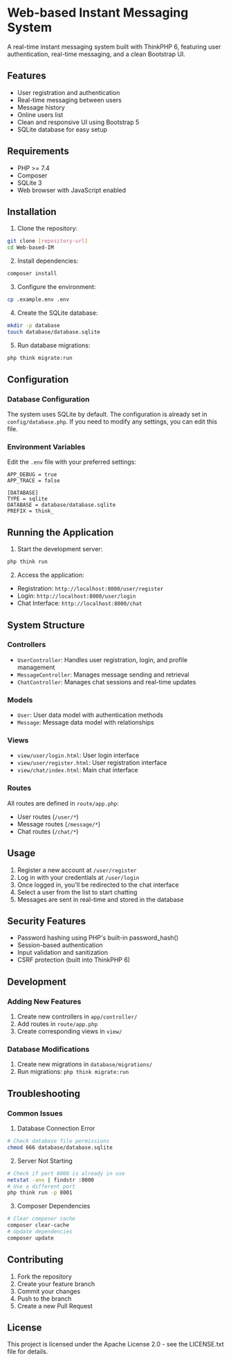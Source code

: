 # Web-based Instant Messaging System

A real-time instant messaging system built with ThinkPHP 6, featuring user authentication, real-time messaging, and a clean Bootstrap UI.

## Features

- User registration and authentication
- Real-time messaging between users
- Message history
- Online users list
- Clean and responsive UI using Bootstrap 5
- SQLite database for easy setup

## Requirements

- PHP >= 7.4
- Composer
- SQLite 3
- Web browser with JavaScript enabled

## Installation

1. Clone the repository:
```bash
git clone [repository-url]
cd Web-based-IM
```

2. Install dependencies:
```bash
composer install
```

3. Configure the environment:
```bash
cp .example.env .env
```

4. Create the SQLite database:
```bash
mkdir -p database
touch database/database.sqlite
```

5. Run database migrations:
```bash
php think migrate:run
```

## Configuration

### Database Configuration
The system uses SQLite by default. The configuration is already set in `config/database.php`. If you need to modify any settings, you can edit this file.

### Environment Variables
Edit the `.env` file with your preferred settings:
```env
APP_DEBUG = true
APP_TRACE = false

[DATABASE]
TYPE = sqlite
DATABASE = database/database.sqlite
PREFIX = think_
```

## Running the Application

1. Start the development server:
```bash
php think run
```

2. Access the application:
- Registration: `http://localhost:8000/user/register`
- Login: `http://localhost:8000/user/login`
- Chat Interface: `http://localhost:8000/chat`

## System Structure

### Controllers
- `UserController`: Handles user registration, login, and profile management
- `MessageController`: Manages message sending and retrieval
- `ChatController`: Manages chat sessions and real-time updates

### Models
- `User`: User data model with authentication methods
- `Message`: Message data model with relationships

### Views
- `view/user/login.html`: User login interface
- `view/user/register.html`: User registration interface
- `view/chat/index.html`: Main chat interface

### Routes
All routes are defined in `route/app.php`:
- User routes (`/user/*`)
- Message routes (`/message/*`)
- Chat routes (`/chat/*`)

## Usage

1. Register a new account at `/user/register`
2. Log in with your credentials at `/user/login`
3. Once logged in, you'll be redirected to the chat interface
4. Select a user from the list to start chatting
5. Messages are sent in real-time and stored in the database

## Security Features

- Password hashing using PHP's built-in password_hash()
- Session-based authentication
- Input validation and sanitization
- CSRF protection (built into ThinkPHP 6)

## Development

### Adding New Features
1. Create new controllers in `app/controller/`
2. Add routes in `route/app.php`
3. Create corresponding views in `view/`

### Database Modifications
1. Create new migrations in `database/migrations/`
2. Run migrations: `php think migrate:run`

## Troubleshooting

### Common Issues

1. Database Connection Error
```bash
# Check database file permissions
chmod 666 database/database.sqlite
```

2. Server Not Starting
```bash
# Check if port 8000 is already in use
netstat -ano | findstr :8000
# Use a different port
php think run -p 8001
```

3. Composer Dependencies
```bash
# Clear composer cache
composer clear-cache
# Update dependencies
composer update
```

## Contributing

1. Fork the repository
2. Create your feature branch
3. Commit your changes
4. Push to the branch
5. Create a new Pull Request

## License

This project is licensed under the Apache License 2.0 - see the LICENSE.txt file for details.
